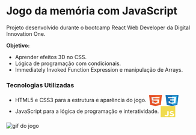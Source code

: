 # Jogo da memória com JavaScript

Projeto desenvolvido durante o bootcamp React Web Developer da Digital Innovation One.

**Objetivo:**
- Aprender efeitos 3D no CSS.
- Lógica de programação com condicionais.
- Immediately Invoked Function Expression e manipulação de Arrays.

### Tecnologias Utilizadas

- HTML5 e CSS3 para a estrutura e aparência do jogo. <img align="center" alt="Victor-HTML" height="30" width="40" src="https://raw.githubusercontent.com/devicons/devicon/master/icons/html5/html5-original.svg"> <img align="center" alt="Victor-CSS" height="30" width="40" src="https://raw.githubusercontent.com/devicons/devicon/master/icons/css3/css3-original.svg">
- JavaScript para a lógica de programação e interatividade. <img align="center" alt="Victor-Js" height="30" width="40" src="https://raw.githubusercontent.com/devicons/devicon/master/icons/javascript/javascript-plain.svg">

<img src="https://github.com/isabelavs/dio-jogo-da-memoria/blob/master/img/jogo-da-memoria.gif" alt="gif do jogo">
